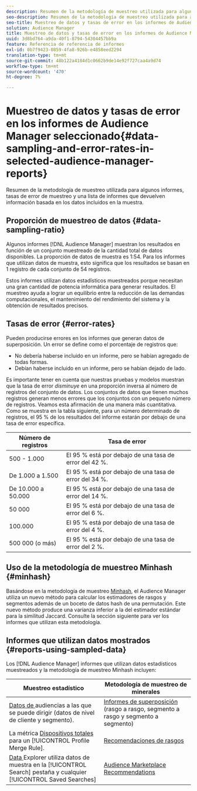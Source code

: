 ```yaml
---
description: Resumen de la metodología de muestreo utilizada para algunos informes, tasas de error de muestreo y una lista de informes que devuelven información basada en los datos incluidos en la muestra.
seo-description: Resumen de la metodología de muestreo utilizada para algunos informes, tasas de error de muestreo y una lista de informes que devuelven información basada en los datos incluidos en la muestra.
seo-title: Muestreo de datos y tasas de error en los informes de Audience Manager seleccionado
solution: Audience Manager
title: Muestreo de datos y tasas de error en los informes de Audience Manager seleccionado
uuid: 3d8bd764-a9da-40f1-8794-54304457bb9a
feature: Referencia de referencia de informes
exl-id: 0b7f9423-0859-4fa8-926b-e4858eed2294
translation-type: tm+mt
source-git-commit: 48b122a4184d1c0662b9de14e92f727caa4a9d74
workflow-type: tm+mt
source-wordcount: '470'
ht-degree: 7%

---
```


# Muestreo de datos y tasas de error en los informes de Audience Manager seleccionado{#data-sampling-and-error-rates-in-selected-audience-manager-reports}

Resumen de la metodología de muestreo utilizada para algunos informes, tasas de error de muestreo y una lista de informes que devuelven información basada en los datos incluidos en la muestra.

## Proporción de muestreo de datos {#data-sampling-ratio}

Algunos informes [!DNL Audience Manager] muestran los resultados en función de un conjunto muestreado de la cantidad total de datos disponibles. La proporción de datos de muestra es 1:54. Para los informes que utilizan datos de muestra, esto significa que los resultados se basan en 1 registro de cada conjunto de 54 registros.

Estos informes utilizan datos estadísticos muestreados porque necesitan una gran cantidad de potencia informática para generar resultados. El muestreo ayuda a lograr un equilibrio entre la reducción de las demandas computacionales, el mantenimiento del rendimiento del sistema y la obtención de resultados precisos.

<!--

## Minimum Requirements {#minimum-requirements}

>[!NOTE]
>
>The minimum requirements listed below apply to Overlap reports only.

Overlap reports ([trait-to-trait](/help/using/reporting/dynamic-reports/trait-trait-overlap-report.md), [segment-to-trait](/help/using/reporting/dynamic-reports/segment-trait-overlap-report.md), and [segment-to-segment](/help/using/reporting/dynamic-reports/segment-segment-overlap-report.md)) exclude traits and segments when they do not meet the minimum unique visitor requirements. These minimum requirements are as follows:

* Traits: 28,000 [unique trait realizations](/help/using/features/traits/trait-and-segment-qualification-reference).
* Segments: 70,000 real-time users over a 14-day period.

-->

## Tasas de error {#error-rates}

Pueden producirse errores en los informes que generan datos de superposición. Un error se define como el porcentaje de registros que:

* No debería haberse incluido en un informe, pero se habían agregado de todas formas.
* Debían haberse incluido en un informe, pero se habían dejado de lado.

Es importante tener en cuenta que nuestras pruebas y modelos muestran que la tasa de error *disminuye* en una proporción inversa al número de registros del conjunto de datos. Los conjuntos de datos que tienen muchos registros generan menos errores que los conjuntos con un pequeño número de registros. Veamos esta afirmación de una manera más cuantitativa. Como se muestra en la tabla siguiente, para un número determinado de registros, el 95 % de los resultados del informe estarán por debajo de una tasa de error específica.

| Número de registros | Tasa de error |
|--- |--- |
| 500 - 1.000 | El 95 % está por debajo de una tasa de error del 42 %. |
| De 1.000 a 1.500 | El 95 % está por debajo de una tasa de error del 34 %. |
| De 10.000 a 50.000 | El 95 % está por debajo de una tasa de error del 14 %. |
| 50 000 | El 95 % está por debajo de una tasa de error del 6 %. |
| 100.000 | El 95 % está por debajo de una tasa de error del 4 %. |
| 500 000 (o más) | El 95 % está por debajo de una tasa de error del 2 %. |

## Uso de la metodología de muestreo Minhash {#minhash}

Basándose en la metodología de muestreo [Minhash](https://en.wikipedia.org/wiki/MinHash), el Audience Manager utiliza un nuevo método para calcular los estimadores de rasgos y segmentos además de un boceto de datos hash de una permutación. Este nuevo método produce una varianza inferior a la del estimador estándar para la similitud Jaccard. Consulte la sección siguiente para ver los informes que utilizan esta metodología.

<!--

Some Audience Manager reports use the minhash sampling methodology to compute trait and segment overlaps and similarity scores. Audience Manager calculates the [!UICONTROL Trait Similarity Score] between two traits by computing the intersection and union in terms of the number of [!UICONTROL Unique User IDs] (UUIDs) and then divides the two. For two traits A and B, the calculation looks like this:

![jaccard-similarity](/help/using/features/segments/assets/jaccard_similarity.png)

-->

## Informes que utilizan datos mostrados {#reports-using-sampled-data}

Los [!DNL Audience Manager] informes que utilizan datos estadísticos muestreados y la metodología de muestreo Minhash incluyen:

<!--

* [Overlap reports](../reporting/dynamic-reports/dynamic-reports.md#interactive-and-overlap-reports) (trait-to-trait, segment-to-trait, and segment-to-segment).
* [Addressable Audience](../features/addressable-audiences.md) data (customer- and segment-level data). 
* The [Total Devices](../features/profile-merge-rules/profile-link-metrics.md#merge-rule-metrics) metric for a [!UICONTROL Profile Merge Rule].
* [Data Explorer](../features/data-explorer/data-explorer-signals-search/data-explorer-search-pairs.md) uses sampled data in the [!UICONTROL Search] tab and any [!UICONTROL Saved Searches].

Reports that use Minhash sampling methodology:

-->

| Muestreo estadístico | Metodología de muestreo de minerales |
|--- |--- |
| [Datos de ](../features/addressable-audiences.md) audiencias a las que se puede dirigir (datos de nivel de cliente y segmento). | [Informes de superposición](../reporting/dynamic-reports/dynamic-reports.md#interactive-and-overlap-reports)  (rasgo a rasgo, segmento a rasgo y segmento a segmento) |
| La métrica [Dispositivos totales](../features/profile-merge-rules/profile-link-metrics.md#merge-rule-metrics) para un [!UICONTROL Profile Merge Rule]. | [Recomendaciones de rasgos](/help/using/features/segments/trait-recommendations.md) |
| [Data ](../features/data-explorer/data-explorer-signals-search/data-explorer-search-pairs.md) Explorer utiliza datos de muestra en la  [!UICONTROL Search] pestaña y cualquier  [!UICONTROL Saved Searches] | [Audience Marketplace Recommendations](/help/using/features/audience-marketplace/marketplace-data-buyers/marketplace-data-buyers.md#finding-similar-traits) |
